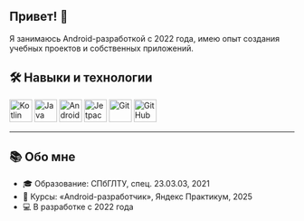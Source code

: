 ## Привет! 👋 

Я занимаюсь Android-разработкой с 2022 года, имею опыт создания учебных проектов и собственных приложений.

## 🛠 Навыки и технологии

<p align="left">
  <img src="https://cdn.jsdelivr.net/gh/devicons/devicon/icons/kotlin/kotlin-original.svg" width="40" height="40" alt="Kotlin"/>
  <img src="https://cdn.jsdelivr.net/gh/devicons/devicon/icons/java/java-original.svg" width="40" height="40" alt="Java"/>
  <img src="https://cdn.jsdelivr.net/gh/devicons/devicon/icons/android/android-original.svg" width="40" height="40" alt="Android"/>
  <img src="https://cdn.jsdelivr.net/gh/devicons/devicon/icons/jetpackcompose/jetpackcompose-original.svg" width="40" height="40" alt="Jetpack Compose"/>
  <img src="https://cdn.jsdelivr.net/gh/devicons/devicon/icons/git/git-original.svg" width="40" height="40" alt="Git"/>
  <img src="https://cdn.jsdelivr.net/gh/devicons/devicon/icons/github/github-original.svg" width="40" height="40" alt="GitHub"/>
</p>

---

## 📚 Обо мне

- 🎓 Образование: СПбГЛТУ, спец. 23.03.03, 2021  
- 📕 Курсы: «Android-разработчик», Яндекс Практикум, 2025  
- 💻 В разработке с 2022 года  
